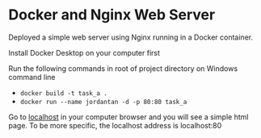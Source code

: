 # Docker and Nginx Web Server

Deployed a simple web server using Nginx running in a Docker container.

Install Docker Desktop on your computer first

Run the following commands in root of project directory on Windows command line

- `docker build -t task_a .`
- `docker run --name jordantan -d -p 80:80 task_a`
 
Go to [localhost](http://localhost/) in your computer browser and you will see a simple html page. To be more specific, the localhost address is localhost:80
